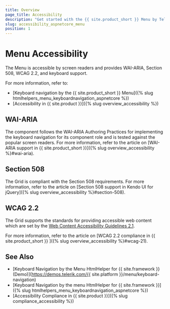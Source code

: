 ```yaml
---
title: Overview
page_title: Accessibility
description: "Get started with the {{ site.product_short }} Menu by Telerik UI and learn about its accessibility support for WAI-ARIA, Section 508, and WCAG 2.2."
slug: accessibility_aspnetcore_menu
position: 1
---
```


# Menu Accessibility

The Menu is accessible by screen readers and provides WAI-ARIA, Section 508, WCAG 2.2, and keyboard support.

For more information, refer to:
* [Keyboard navigation by the {{ site.product_short }} Menu]({% slug htmlhelpers_menu_keyboardnavigation_aspnetcore %})
* [Accessibility in {{ site.product }}]({% slug overview_accessibility %})

## WAI-ARIA

The component follows the WAI-ARIA Authoring Practices for implementing the keyboard navigation for its component role and is tested against the popular screen readers. For more information, refer to the article on [WAI-ARIA support in {{ site.product_short }}]({% slug overview_accessibility %}#wai-aria).

## Section 508

The Grid is compliant with the Section 508 requirements. For more information, refer to the article on [Section 508 support in Kendo UI for jQuery]({% slug overview_accessibility %}#section-508).

## WCAG 2.2

The Grid supports the standards for providing accessible web content which are set by the [Web Content Accessibility Guidelines 2.1](https://www.w3.org/TR/WCAG/).

For more information, refer to the article on [WCAG 2.2 compliance in {{ site.product_short }} ]({% slug overview_accessibility %}#wcag-21).

## See Also

* [Keyboard Navigation by the Menu HtmlHelper for {{ site.framework }} (Demo)](https://demos.telerik.com/{{ site.platform }}/menu/keyboard-navigation)
* [Keyboard Navigation by the menu HtmlHelper for {{ site.framework }}]({% slug htmlhelpers_menu_keyboardnavigation_aspnetcore %})
* [Accessibility Compliance in {{ site.product }}]({% slug compliance_accessibility %})
